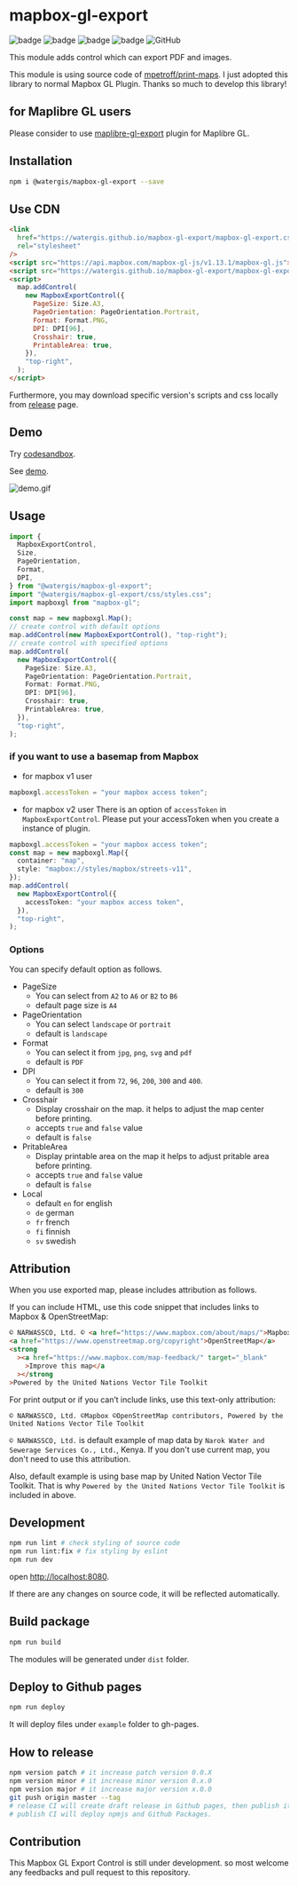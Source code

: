 # mapbox-gl-export

![badge](https://github.com/watergis/mapbox-gl-export/workflows/build/badge.svg)
![badge](https://github.com/watergis/mapbox-gl-export/workflows/deploy%20gh-pages/badge.svg)
![badge](https://github.com/watergis/mapbox-gl-export/workflows/Release%20Draft/badge.svg)
![badge](https://github.com/watergis/mapbox-gl-export/workflows/Node.js%20Package/badge.svg)
![GitHub](https://img.shields.io/github/license/watergis/mapbox-gl-export)

This module adds control which can export PDF and images.

This module is using source code of [mpetroff/print-maps](https://github.com/mpetroff/print-maps). I just adopted this library to normal Mapbox GL Plugin. Thanks so much to develop this library!

## for Maplibre GL users

Please consider to use [maplibre-gl-export](https://github.com/watergis/maplibre-gl-export) plugin for Maplibre GL.

## Installation

```bash
npm i @watergis/mapbox-gl-export --save
```

## Use CDN

```html
<link
  href="https://watergis.github.io/mapbox-gl-export/mapbox-gl-export.css"
  rel="stylesheet"
/>
<script src="https://api.mapbox.com/mapbox-gl-js/v1.13.1/mapbox-gl.js"></script>
<script src="https://watergis.github.io/mapbox-gl-export/mapbox-gl-export.js"></script>
<script>
  map.addControl(
    new MapboxExportControl({
      PageSize: Size.A3,
      PageOrientation: PageOrientation.Portrait,
      Format: Format.PNG,
      DPI: DPI[96],
      Crosshair: true,
      PrintableArea: true,
    }),
    "top-right",
  );
</script>
```

Furthermore, you may download specific version's scripts and css locally from [release](https://github.com/watergis/mapbox-gl-export/releases) page.

## Demo

Try [codesandbox](https://codesandbox.io/s/mapbox-gl-export-8x4lw?file=/src/index.ts).

See [demo](https://watergis.github.io/mapbox-gl-export/#12/-1.08551/35.87063).

![demo.gif](./demo.gif)

## Usage

```ts
import {
  MapboxExportControl,
  Size,
  PageOrientation,
  Format,
  DPI,
} from "@watergis/mapbox-gl-export";
import "@watergis/mapbox-gl-export/css/styles.css";
import mapboxgl from "mapbox-gl";

const map = new mapboxgl.Map();
// create control with default options
map.addControl(new MapboxExportControl(), "top-right");
// create control with specified options
map.addControl(
  new MapboxExportControl({
    PageSize: Size.A3,
    PageOrientation: PageOrientation.Portrait,
    Format: Format.PNG,
    DPI: DPI[96],
    Crosshair: true,
    PrintableArea: true,
  }),
  "top-right",
);
```

### if you want to use a basemap from Mapbox

- for mapbox v1 user

```ts
mapboxgl.accessToken = "your mapbox access token";
```

- for mapbox v2 user
  There is an option of `accessToken` in `MapboxExportControl`. Please put your accessToken when you create a instance of plugin.

```ts
mapboxgl.accessToken = "your mapbox access token";
const map = new mapboxgl.Map({
  container: "map",
  style: "mapbox://styles/mapbox/streets-v11",
});
map.addControl(
  new MapboxExportControl({
    accessToken: "your mapbox access token",
  }),
  "top-right",
);
```

### Options

You can specify default option as follows.

- PageSize
  - You can select from `A2` to `A6` or `B2` to `B6`
  - default page size is `A4`
- PageOrientation
  - You can select `landscape` or `portrait`
  - default is `landscape`
- Format
  - You can select it from `jpg`, `png`, `svg` and `pdf`
  - default is `PDF`
- DPI
  - You can select it from `72`, `96`, `200`, `300` and `400`.
  - default is `300`
- Crosshair
  - Display crosshair on the map. it helps to adjust the map center before printing.
  - accepts `true` and `false` value
  - default is `false`
- PritableArea
  - Display printable area on the map it helps to adjust pritable area before printing.
  - accepts `true` and `false` value
  - default is `false`
- Local
  - default `en` for english
  - `de` german
  - `fr` french
  - `fi` finnish
  - `sv` swedish

## Attribution

When you use exported map, please includes attribution as follows.

If you can include HTML, use this code snippet that includes links to Mapbox & OpenStreetMap:

```html
© NARWASSCO, Ltd. © <a href="https://www.mapbox.com/about/maps/">Mapbox</a> ©
<a href="https://www.openstreetmap.org/copyright">OpenStreetMap</a>
<strong
  ><a href="https://www.mapbox.com/map-feedback/" target="_blank"
    >Improve this map</a
  ></strong
>Powered by the United Nations Vector Tile Toolkit
```

For print output or if you can’t include links, use this text-only attribution:

```
© NARWASSCO, Ltd. ©Mapbox ©OpenStreetMap contributors, Powered by the United Nations Vector Tile Toolkit
```

`© NARWASSCO, Ltd.` is default example of map data by `Narok Water and Sewerage Services Co., Ltd.`, Kenya. If you don't use current map, you don't need to use this attribution.

Also, default example is using base map by United Nation Vector Tile Toolkit. That is why `Powered by the United Nations Vector Tile Toolkit` is included in above.

## Development

```bash
npm run lint # check styling of source code
npm run lint:fix # fix styling by eslint
npm run dev
```

open [http://localhost:8080](http://localhost:8080).

If there are any changes on source code, it will be reflected automatically.

## Build package

```bash
npm run build
```

The modules will be generated under `dist` folder.

## Deploy to Github pages

```bash
npm run deploy
```

It will deploy files under `example` folder to gh-pages.

## How to release

```zsh
npm version patch # it increase patch version 0.0.X
npm version minor # it increase minor version 0.x.0
npm version major # it increase major version x.0.0
git push origin master --tag
# release CI will create draft release in Github pages, then publish it if it is ready.
# publish CI will deploy npmjs and Github Packages.
```

## Contribution

This Mapbox GL Export Control is still under development. so most welcome any feedbacks and pull request to this repository.
